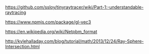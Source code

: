 https://github.com/ssloy/tinyraytracer/wiki/Part-1:-understandable-raytracing


https://www.npmjs.com/package/gl-vec3


https://en.wikipedia.org/wiki/Netpbm_format


http://kylehalladay.com/blog/tutorial/math/2013/12/24/Ray-Sphere-Intersection.html